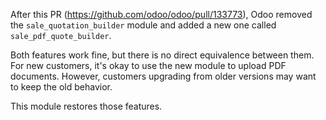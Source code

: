 After this PR (https://github.com/odoo/odoo/pull/133773), Odoo removed the `sale_quotation_builder` module and added a new one called `sale_pdf_quote_builder`.

Both features work fine, but there is no direct equivalence between them. For new customers, it's okay to use the new module to upload PDF documents. However, customers upgrading from older versions may want to keep the old behavior.

This module restores those features.